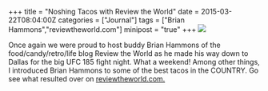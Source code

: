 +++
title = "Noshing Tacos with Review the World"
date = 2015-03-22T08:04:00Z
categories = ["Journal"]
tags = ["Brian Hammons","reviewtheworld.com"]
minipost = "true"
+++
![](http://4.bp.blogspot.com/-_jNkX_Wn1RU/VQ7ZBI5M3kI/AAAAAAAABwM/vUXpRNftTvU/s1600/IMG_1240.JPG)

Once again we were proud to host buddy Brian Hammons of the food/candy/retro/life blog Review the World as he made his way down to Dallas for the big UFC 185 fight night. What a weekend! Among other things, I introduced Brian Hammons to some of the best tacos in the COUNTRY. Go see what resulted over on [reviewtheworld.com.](http://www.reviewtheworld.com/2015/03/texas-taco-challenge-taco-naan-vs-fuel.html)
